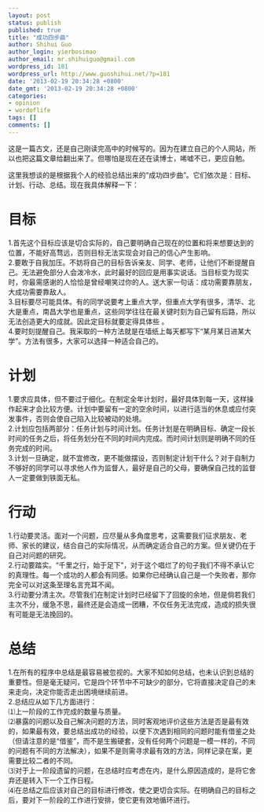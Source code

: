 ```yaml
---
layout: post
status: publish
published: true
title: "成功四步曲"
author: Shihui Guo
author_login: yierbosimao
author_email: mr.shihuiguo@gmail.com
wordpress_id: 181
wordpress_url: http://www.guoshihui.net/?p=181
date: '2013-02-19 20:34:28 +0800'
date_gmt: '2013-02-19 20:34:28 +0800'
categories:
- opinion
- wordoflife
tags: []
comments: []
---
```

<p>这是一篇古文，还是自己刚读完高中的时候写的。因为在建立自己的个人网站，所以也把这篇文章给翻出来了。但哪怕是现在还在读博士，唏嘘不已，更应自勉。</p>
<p>这里我想谈的是根据我个人的经验总结出来的“成功四步曲”。它们依次是：目标、计划、行动、总结。现在我具体解释一下：</p>
<h1>目标</h1>
<p>    1.首先这个目标应该是切合实际的，自己要明确自己现在的位置和将来想要达到的位置，不能好高骛远，否则目标无法实现会对自己的信心产生影响。<br />
    2.要敢于自我加压。不妨将自己的目标告诉亲友、同学、老师，让他们不断提醒自己。无法避免部分人会泼冷水，此时最好的回应是用事实说话。当目标变为现实时，你最需感谢的人恰恰是曾经嘲笑过你的人。送大家一句话：成功需要靠朋友，大成功需要靠敌人。<br />
    3.目标要尽可能具体。有的同学说要考上重点大学，但重点大学有很多，清华、北大是重点，南昌大学也是重点，这些同学往往在最关键时刻为自己留有后路，所以无法创造更大的成就。因此定目标就要定得具体些 。<br />
    4.要时刻提醒自己。我采取的一种方法就是在墙纸上每天都写下“某月某日进某大学”。方法有很多，大家可以选择一种适合自己的。 </p>
<h1>计划</h1>
<p>    1.要求应具体，但不要过于细化。在制定全年计划时，最好具体到每一天，这样操作起来才会比较方便。计划中要留有一定的空余时间，以进行适当的休息或应付突发事件，否则会使自己陷入比较被动的处境。<br />
    2.计划应包括两部分：任务计划与时间计划。任务计划是在明确目标、确定一段长时间的任务之后，将任务划分在不同的时间内完成。而时间计划则是明确不同的任务完成的时间。<br />
    3.计划一旦确定，就不宜修改，更不能做摆设，否则制定计划干什么？对于自制力不够好的同学可以寻求他人作为监督人，最好是自己的父母，要确保自己找的监督人一定要做到铁面无私。</p>
<h1>行动</h1>
<p>    1.行动要灵活。面对一个问题，应尽量从多角度思考，这需要我们征求朋友、老师、家长的建议，结合自己的实际情况，从而确定适合自己的方案。但关键仍在于自己对问题的研究。<br />
    2.行动要踏实。“千里之行，始于足下”，对于这个唱烂了的句子我们不得不承认它的真理性。每一个成功的人都会有同感。如果你已经确认自己是一个失败者，那你完全可以对这条至理名言充耳不闻。<br />
    3.行动要分清主次。尽管我们在制定计划时已经留下了回旋的余地，但是倘若我们主次不分，缓急不思，最终还是会造成一团糟，不仅任务无法完成，造成的损失很有可能是无法挽回的。</p>
<h1>总结</h1>
<p>    1.在所有的程序中总结是最容易被忽视的。大家不知如何总结，也未认识到总结的重要性。但是毫无疑问，它是四个环节中不可缺少的部分，它将直接决定自己的未来走向，决定你能否走出困境继续前进。<br />
    2.总结应从如下几方面进行：<br />
    ⑴上一阶段的工作完成的数量与质量。<br />
    ⑵暴露的问题以及自己解决问题的方法，同时客观地评价这些方法是否是最有效的，如果最有效，要总结出成功的经验，以便下次遇到相同的问题时能有借鉴之处（但请注意的是“借鉴”，而不是生搬硬套，没有任何两个问题是一模一样的，不同的问题有不同的方法解决），如果不是则需寻求最有效的方法，同样记录在案，更需要比较二者的不同。<br />
    ⑶对于上一阶段遗留的问题，在总结时应考虑在内，是什么原因造成的，是将它舍弃还是转入下一个工作日程。<br />
    ⑷在总结之后应该对自己的目标进行修改，使之更切合实际。在明确自己的目标之后，要对下一阶段的工作进行安排，使它更有效地循环进行。</p>
